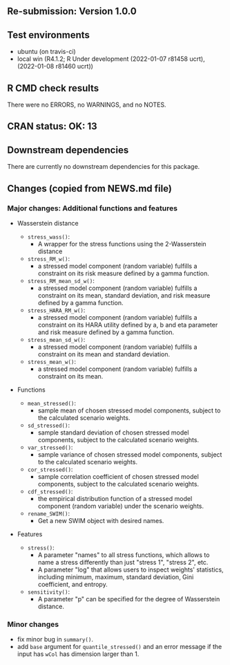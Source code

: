 ## Re-submission: Version 1.0.0


## Test environments
* ubuntu (on travis-ci)    
* local win (R4.1.2; R Under development (2022-01-07 r81458 ucrt), (2022-01-08 r81460 ucrt))

## R CMD check results
There were no ERRORS, no WARNINGS, and no NOTES.    


## CRAN status: OK: 13

## Downstream dependencies
There are currently no downstream dependencies for this package.



## Changes (copied from NEWS.md file)

### Major changes: Additional functions and features

 - Wasserstein distance
 
     - `stress_wass()`:
        - A wrapper for the stress functions using the 2-Wasserstein distance
     - `stress_RM_w()`:
        - a stressed model component (random variable) fulfills a 
        constraint on its risk measure defined by a gamma function.
     - `stress_RM_mean_sd_w()`:
        - a stressed model component (random variable) fulfills a 
        constraint on its mean, standard deviation, and risk measure 
        defined by a gamma function.
     - `stress_HARA_RM_w()`:
        - a stressed model component (random variable) fulfills a
        constraint on its HARA utility defined by a, b and eta parameter
        and risk measure defined by a gamma function.
    - `stress_mean_sd_w()`:
        - a stressed model component (random variable) fulfills a
        constraint on its mean and standard deviation.
    - `stress_mean_w()`: 
        - a stressed model component (random variable) fulfills a
        constraint on its mean.
      

 - Functions
   
     - `mean_stressed()`:
        - sample mean of chosen stressed model components, subject to the calculated scenario weights.
     - `sd_stressed()`:
        - sample standard deviation of chosen stressed model components, subject to the calculated scenario weights.
     - `var_stressed()`:
        - sample variance of chosen stressed model components, subject to the calculated scenario weights.
     - `cor_stressed()`:
        - sample correlation coefficient of chosen stressed model components, subject to the calculated scenario weights.
    - `cdf_stressed()`:
        - the empirical distribution function of a stressed model component (random variable) under the scenario weights. 
    - `rename_SWIM()`: 
        - Get a new SWIM object with desired names.
    
    
    
- Features

    - `stress()`:
        - A parameter "names" to all stress functions, which allows to name a stress differently than just "stress 1", "stress 2", etc.
        - A parameter "log" that allows users to inspect weights' statistics, including minimum, maximum, standard deviation, Gini coefficient, and entropy.
    - `sensitivity()`:
        - A parameter "p"  can be specified for the degree of Wasserstein distance.

### Minor changes

 - fix minor bug in `summary()`.
 - add `base` argument for `quantile_stressed()` and an error message if the input has `wCol` has dimension larger than 1.
